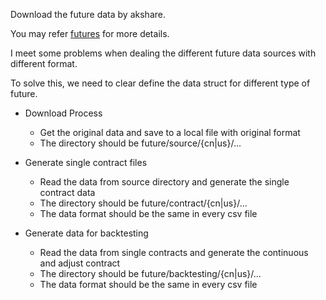 Download the future data by akshare.

You may refer [futures](https://akshare.akfamily.xyz/data/futures/futures.html#id1) for more details.

I meet some problems when dealing the different future data sources with different format.

To solve this, we need to clear define the data struct for different type of future.

- Download Process
  - Get the original data and save to a local file with original format
  - The directory should be future/source/{cn|us}/...

- Generate single contract files
  - Read the data from source directory and generate the single contract data
  - The directory should be future/contract/{cn|us}/...
  - The data format should be the same in every csv file

- Generate data for backtesting
  - Read the data from single contracts and generate the continuous and adjust contract
  - The directory should be future/backtesting/{cn|us}/...
  - The data format should be the same in every csv file
